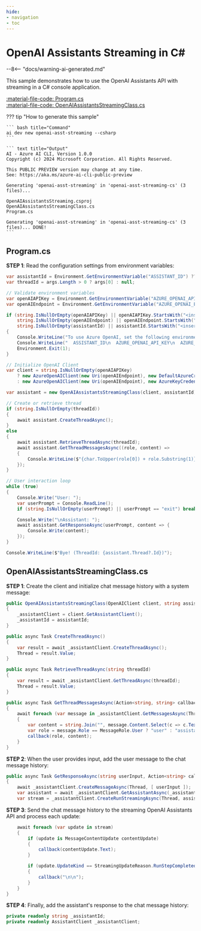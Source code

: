 ```yaml
---
hide:
- navigation
- toc
---
```

# OpenAI Assistants Streaming in C#

--8<-- "docs/warning-ai-generated.md"

This sample demonstrates how to use the OpenAI Assistants API with streaming in a C# console application.

[:material-file-code: Program.cs](./samples/openai-asst-streaming-cs/Program.cs)  
[:material-file-code: OpenAIAssistantsStreamingClass.cs](./samples/openai-asst-streaming-cs/OpenAIAssistantsStreamingClass.cs)  

??? tip "How to generate this sample"

    ``` bash title="Command"
    ai dev new openai-asst-streaming --csharp
    ```

    ``` text title="Output"
    AI - Azure AI CLI, Version 1.0.0
    Copyright (c) 2024 Microsoft Corporation. All Rights Reserved.

    This PUBLIC PREVIEW version may change at any time.
    See: https://aka.ms/azure-ai-cli-public-preview

    Generating 'openai-asst-streaming' in 'openai-asst-streaming-cs' (3 files)...

    OpenAIAssistantsStreaming.csproj
    OpenAIAssistantsStreamingClass.cs
    Program.cs

    Generating 'openai-asst-streaming' in 'openai-asst-streaming-cs' (3 files)... DONE!
    ```


## Program.cs

**STEP 1**: Read the configuration settings from environment variables:

``` csharp title="Program.cs"
var assistantId = Environment.GetEnvironmentVariable("ASSISTANT_ID") ?? "<insert your OpenAI assistant ID here>";
var threadId = args.Length > 0 ? args[0] : null;

// Validate environment variables
var openAIAPIKey = Environment.GetEnvironmentVariable("AZURE_OPENAI_API_KEY") ?? "<insert your Azure OpenAI API key here>";
var openAIEndpoint = Environment.GetEnvironmentVariable("AZURE_OPENAI_ENDPOINT") ?? "<insert your Azure OpenAI endpoint here>";

if (string.IsNullOrEmpty(openAIAPIKey) || openAIAPIKey.StartsWith("<insert") ||
    string.IsNullOrEmpty(openAIEndpoint) || openAIEndpoint.StartsWith("<insert") ||
    string.IsNullOrEmpty(assistantId) || assistantId.StartsWith("<insert"))
{
    Console.WriteLine("To use Azure OpenAI, set the following environment variables:");
    Console.WriteLine("  ASSISTANT_ID\n  AZURE_OPENAI_API_KEY\n  AZURE_OPENAI_ENDPOINT");
    Environment.Exit(1);
}

// Initialize OpenAI Client
var client = string.IsNullOrEmpty(openAIAPIKey)
    ? new AzureOpenAIClient(new Uri(openAIEndpoint), new DefaultAzureCredential())
    : new AzureOpenAIClient(new Uri(openAIEndpoint), new AzureKeyCredential(openAIAPIKey));

var assistant = new OpenAIAssistantsStreamingClass(client, assistantId);

// Create or retrieve thread
if (string.IsNullOrEmpty(threadId))
{
    await assistant.CreateThreadAsync();
}
else
{
    await assistant.RetrieveThreadAsync(threadId);
    await assistant.GetThreadMessagesAsync((role, content) => 
    {
        Console.WriteLine($"{char.ToUpper(role[0]) + role.Substring(1)}: {content}\n");
    });
}

// User interaction loop
while (true)
{
    Console.Write("User: ");
    var userPrompt = Console.ReadLine();
    if (string.IsNullOrEmpty(userPrompt) || userPrompt == "exit") break;

    Console.Write("\nAssistant: ");
    await assistant.GetResponseAsync(userPrompt, content => {
        Console.Write(content);
    });
}

Console.WriteLine($"Bye! (ThreadId: {assistant.Thread?.Id})");
```

## OpenAIAssistantsStreamingClass.cs

**STEP 1**: Create the client and initialize chat message history with a system message:

``` csharp title="OpenAIAssistantsStreamingClass.cs"
public OpenAIAssistantsStreamingClass(OpenAIClient client, string assistantId)
{
    _assistantClient = client.GetAssistantClient();
    _assistantId = assistantId;
}

public async Task CreateThreadAsync()
{
    var result = await _assistantClient.CreateThreadAsync();
    Thread = result.Value;
}

public async Task RetrieveThreadAsync(string threadId)
{
    var result = await _assistantClient.GetThreadAsync(threadId);
    Thread = result.Value;
}

public async Task GetThreadMessagesAsync(Action<string, string> callback)
{
    await foreach (var message in _assistantClient.GetMessagesAsync(Thread, ListOrder.OldestFirst))
    {
        var content = string.Join("", message.Content.Select(c => c.Text));
        var role = message.Role == MessageRole.User ? "user" : "assistant";
        callback(role, content);
    }
}
```

**STEP 2**: When the user provides input, add the user message to the chat message history:

``` csharp title="OpenAIAssistantsStreamingClass.cs"
public async Task GetResponseAsync(string userInput, Action<string> callback)
{
    await _assistantClient.CreateMessageAsync(Thread, [ userInput ]);
    var assistant = await _assistantClient.GetAssistantAsync(_assistantId);
    var stream = _assistantClient.CreateRunStreamingAsync(Thread, assistant.Value);
```

**STEP 3**: Send the chat message history to the streaming OpenAI Assistants API and process each update:

``` csharp title="OpenAIAssistantsStreamingClass.cs"
    await foreach (var update in stream) 
    {
        if (update is MessageContentUpdate contentUpdate)
        {
            callback(contentUpdate.Text);
        }

        if (update.UpdateKind == StreamingUpdateReason.RunStepCompleted)
        {
            callback("\n\n");
        }
    }
}
```

**STEP 4**: Finally, add the assistant's response to the chat message history:

``` csharp title="OpenAIAssistantsStreamingClass.cs"
private readonly string _assistantId;
private readonly AssistantClient _assistantClient;
```